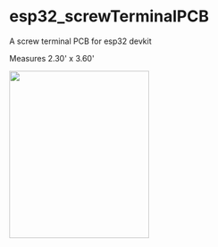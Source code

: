 # esp32_screwTerminalPCB
A screw terminal PCB for esp32 devkit

Measures 2.30' x 3.60'

<img src="https://user-images.githubusercontent.com/94538153/183753153-3a1cf6eb-bf37-4e3a-8a19-ce1eb2c086f9.png" width="250" height="300"/>

